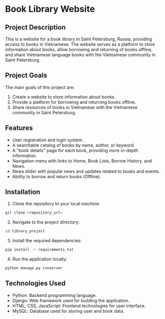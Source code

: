 # Book Library Website

## Project Description
This is a website for a book library in Saint Petersburg, Russia, providing access to books in Vietnamese. The website serves as a platform to store information about books, allow borrowing and returning of books offline, and share Vietnamese language books with the Vietnamese community in Saint Petersburg.

## Project Goals
The main goals of this project are:
1. Create a website to store information about books.
2. Provide a platform for borrowing and returning books offline.
3. Share resources of books in Vietnamese with the Vietnamese community in Saint Petersburg.

## Features
- User registration and login system.
- A searchable catalog of books by name, author, or keyword.
- A "book details" page for each book, providing more in-depth information.
- Navigation menu with links to Home, Book Lists, Borrow History, and News.
- News slider with popular news and updates related to books and events.
- Ability to borrow and return books (Offline).

## Installation

1. Clone the repository to your local machine:

```bash
git clone <repository_url>
```

2. Navigate to the project directory:
```bash
cd library_project
```

3. Install the required dependencies:
```bash
pip install -r requirements.txt
```

4. Run the application locally:
```bash
python manage.py runserver
```

## Technologies Used
- Python: Backend programming language.
- Django: Web framework used for building the application.
- HTML, CSS, JavaScript: Frontend technologies for user interface.
- MySQL: Database used for storing user and book data.
